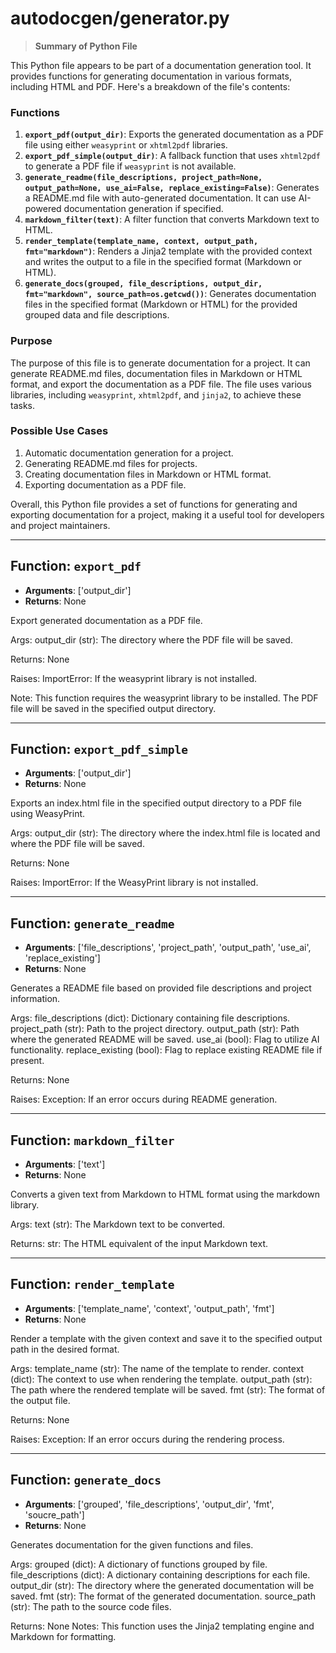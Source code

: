 # autodocgen/generator.py

> **Summary of Python File**

This Python file appears to be part of a documentation generation tool. It provides functions for generating documentation in various formats, including HTML and PDF. Here's a breakdown of the file's contents:

### Functions

1. **`export_pdf(output_dir)`**: Exports the generated documentation as a PDF file using either `weasyprint` or `xhtml2pdf` libraries.
2. **`export_pdf_simple(output_dir)`**: A fallback function that uses `xhtml2pdf` to generate a PDF file if `weasyprint` is not available.
3. **`generate_readme(file_descriptions, project_path=None, output_path=None, use_ai=False, replace_existing=False)`**: Generates a README.md file with auto-generated documentation. It can use AI-powered documentation generation if specified.
4. **`markdown_filter(text)`**: A filter function that converts Markdown text to HTML.
5. **`render_template(template_name, context, output_path, fmt="markdown")`**: Renders a Jinja2 template with the provided context and writes the output to a file in the specified format (Markdown or HTML).
6. **`generate_docs(grouped, file_descriptions, output_dir, fmt="markdown", source_path=os.getcwd())`**: Generates documentation files in the specified format (Markdown or HTML) for the provided grouped data and file descriptions.

### Purpose

The purpose of this file is to generate documentation for a project. It can generate README.md files, documentation files in Markdown or HTML format, and export the documentation as a PDF file. The file uses various libraries, including `weasyprint`, `xhtml2pdf`, and `jinja2`, to achieve these tasks.

### Possible Use Cases

1. Automatic documentation generation for a project.
2. Generating README.md files for projects.
3. Creating documentation files in Markdown or HTML format.
4. Exporting documentation as a PDF file.

Overall, this Python file provides a set of functions for generating and exporting documentation for a project, making it a useful tool for developers and project maintainers.


---


## Function: `export_pdf`
- **Arguments**: ['output_dir']
- **Returns**: None

Export generated documentation as a PDF file.

Args:
    output_dir (str): The directory where the PDF file will be saved.

Returns:
    None

Raises:
    ImportError: If the weasyprint library is not installed.

Note:
    This function requires the weasyprint library to be installed.
    The PDF file will be saved in the specified output directory.


---


## Function: `export_pdf_simple`
- **Arguments**: ['output_dir']
- **Returns**: None

Exports an index.html file in the specified output directory to a PDF file using WeasyPrint.

Args:
    output_dir (str): The directory where the index.html file is located and where the PDF file will be saved.

Returns:
    None

Raises:
    ImportError: If the WeasyPrint library is not installed.


---


## Function: `generate_readme`
- **Arguments**: ['file_descriptions', 'project_path', 'output_path', 'use_ai', 'replace_existing']
- **Returns**: None

Generates a README file based on provided file descriptions and project information.

Args:
    file_descriptions (dict): Dictionary containing file descriptions.
    project_path (str): Path to the project directory.
    output_path (str): Path where the generated README will be saved.
    use_ai (bool): Flag to utilize AI functionality.
    replace_existing (bool): Flag to replace existing README file if present.

Returns:
    None

Raises:
    Exception: If an error occurs during README generation.


---


## Function: `markdown_filter`
- **Arguments**: ['text']
- **Returns**: None

Converts a given text from Markdown to HTML format using the markdown library. 

Args:
    text (str): The Markdown text to be converted.

Returns:
    str: The HTML equivalent of the input Markdown text.


---


## Function: `render_template`
- **Arguments**: ['template_name', 'context', 'output_path', 'fmt']
- **Returns**: None

Render a template with the given context and save it to the specified output path in the desired format.

Args:
    template_name (str): The name of the template to render.
    context (dict): The context to use when rendering the template.
    output_path (str): The path where the rendered template will be saved.
    fmt (str): The format of the output file.

Returns:
    None 

Raises:
    Exception: If an error occurs during the rendering process.


---


## Function: `generate_docs`
- **Arguments**: ['grouped', 'file_descriptions', 'output_dir', 'fmt', 'soucre_path']
- **Returns**: None

Generates documentation for the given functions and files.
 
Args:
    grouped (dict): A dictionary of functions grouped by file.
    file_descriptions (dict): A dictionary containing descriptions for each file.
    output_dir (str): The directory where the generated documentation will be saved.
    fmt (str): The format of the generated documentation.
    source_path (str): The path to the source code files.

Returns:
    None
Notes:
    This function uses the Jinja2 templating engine and Markdown for formatting.

